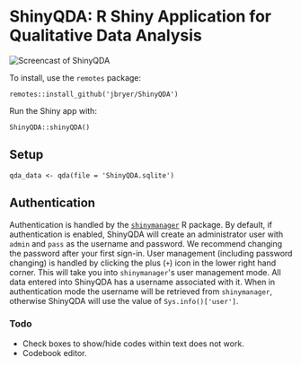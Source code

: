 # ShinyQDA: R Shiny Application for Qualitative Data Analysis


![Screencast of ShinyQDA](ShinyQDA_screencast.gif)

To install, use the `remotes` package:

```
remotes::install_github('jbryer/ShinyQDA')
```

Run the Shiny app with:

```
ShinyQDA::shinyQDA()
```

## Setup

```
qda_data <- qda(file = 'ShinyQDA.sqlite')
```

## Authentication

Authentication is handled by the [`shinymanager`](https://datastorm-open.github.io/shinymanager/) R package. By default, if authentication is enabled, ShinyQDA will create an administrator user with `admin` and `pass` as the username and password. We recommend changing the password after your first sign-in. User management (including password changing) is handled by clicking the plus (`+`) icon in the lower right hand corner. This will take you into `shinymanager`'s user management mode. All data entered into ShinyQDA has a username associated with it. When in authentication mode the username will be retrieved from `shinymanager`, otherwise ShinyQDA will use the value of `Sys.info()['user']`.


### Todo

* Check boxes to show/hide codes within text does not work.
* Codebook editor.

